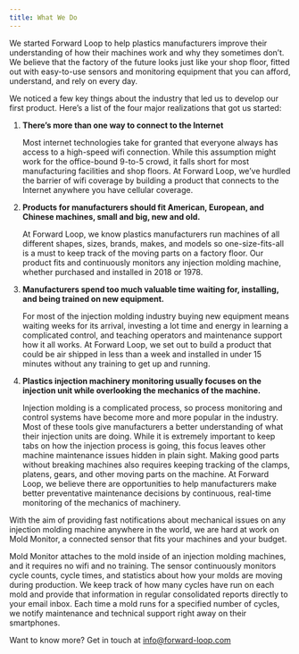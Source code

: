 ```yaml
---
title: What We Do
---
```


We started Forward Loop to help plastics manufacturers improve their understanding of how their machines work and why they sometimes don’t. We believe that the factory of the future looks just like your shop floor, fitted out with easy-to-use sensors and monitoring equipment that you can afford, understand, and rely on every day.

We noticed a few key things about the industry that led us to develop our first product. Here’s a list of the four major realizations that got us started:

1. **There’s more than one way to connect to the Internet**

    Most internet technologies take for granted that everyone always has access to a high-speed wifi connection. While this assumption might work for the office-bound 9-to-5 crowd, it falls short  for most manufacturing facilities and shop floors.  At Forward Loop, we’ve hurdled  the barrier of wifi coverage by building a product that connects to the Internet anywhere you have cellular coverage.

2. **Products for manufacturers should fit American, European, and Chinese machines, small and big, new and old.**

    At Forward Loop, we know plastics manufacturers  run machines of all different shapes, sizes, brands, makes, and models so one-size-fits-all is a must to keep track of the moving parts on a factory floor. Our product fits and continuously monitors any injection molding machine, whether purchased and installed in 2018 or 1978.

3. **Manufacturers spend too much valuable time waiting for, installing, and being trained on new equipment.**

    For most of the injection molding industry buying new equipment means waiting weeks for its arrival, investing a lot time and energy in learning a complicated control, and teaching operators and maintenance support how it all works. At Forward Loop, we set out to build a product that could be air shipped in less than a week and installed in under 15 minutes without any training to get up and running.

4. **Plastics injection machinery monitoring usually focuses on the injection unit while overlooking the mechanics of the machine.**

    Injection molding is a complicated process, so process monitoring and control systems have become more and more popular in the industry. Most of these tools give manufacturers a better understanding of what their injection units are doing. While it is extremely important to keep tabs on how the injection process is going, this focus leaves other machine maintenance issues hidden in plain sight. Making good parts without breaking machines also requires keeping tracking of the clamps, platens, gears, and other moving parts on the machine. At Forward Loop, we believe there are opportunities to help manufacturers make better preventative maintenance decisions by continuous, real-time monitoring of the mechanics of machinery. 

With the aim of providing fast notifications about mechanical issues on any injection molding machine anywhere in the world, we are hard at work on Mold Monitor, a connected sensor that fits your machines and your budget.

Mold Monitor attaches to the mold inside of an injection molding machines, and it requires no wifi and no training. The sensor continuously monitors cycle counts, cycle times, and statistics about how your molds are moving during production. We keep track of how many cycles have run on each mold and provide that information in regular consolidated reports directly to your email inbox. Each time a mold runs for a specified number of cycles, we notify maintenance and technical support right away on their smartphones.

Want to know more? Get in touch at [info@forward-loop.com](mailto:info@forward-loop.com)